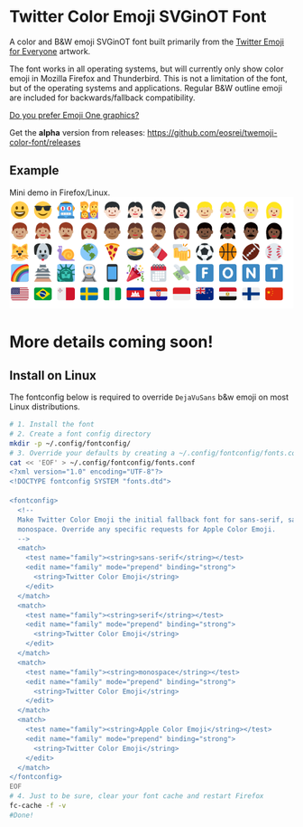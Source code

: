 # Twitter Color Emoji SVGinOT Font
A color and B&W emoji SVGinOT font built primarily from the
[Twitter Emoji for Everyone][1] artwork.

The font works in all operating systems, but will currently only show color
emoji in Mozilla Firefox and Thunderbird. This is not a limitation of the font,
but of the operating systems and applications. Regular B&W outline emoji are
included for backwards/fallback compatibility.

[Do you prefer Emoji One graphics?][2]

[1]: https://github.com/twitter/twemoji
[2]: https://github.com/eosrei/emojione-color-font

Get the **alpha** version from releases: https://github.com/eosrei/twemoji-color-font/releases

## Example

Mini demo in Firefox/Linux.
![Firefox color emoji in Linux](images/twemoji-font-demo.png?raw=true)

# More details coming soon!

## Install on Linux

The fontconfig below is required to override `DejaVuSans` b&w emoji
on most Linux distributions.

```sh
# 1. Install the font
# 2. Create a font config directory
mkdir -p ~/.config/fontconfig/
# 3. Override your defaults by creating a ~/.config/fontconfig/fonts.conf
cat << 'EOF' > ~/.config/fontconfig/fonts.conf
<?xml version="1.0" encoding="UTF-8"?>
<!DOCTYPE fontconfig SYSTEM "fonts.dtd">

<fontconfig>
  <!--
  Make Twitter Color Emoji the initial fallback font for sans-serif, sans, and
  monospace. Override any specific requests for Apple Color Emoji.
  -->
  <match>
    <test name="family"><string>sans-serif</string></test>
    <edit name="family" mode="prepend" binding="strong">
      <string>Twitter Color Emoji</string>
    </edit>
  </match>
  <match>
    <test name="family"><string>serif</string></test>
    <edit name="family" mode="prepend" binding="strong">
      <string>Twitter Color Emoji</string>
    </edit>
  </match>
  <match>
    <test name="family"><string>monospace</string></test>
    <edit name="family" mode="prepend" binding="strong">
      <string>Twitter Color Emoji</string>
    </edit>
  </match>
  <match>
    <test name="family"><string>Apple Color Emoji</string></test>
    <edit name="family" mode="prepend" binding="strong">
      <string>Twitter Color Emoji</string>
    </edit>
  </match>
</fontconfig>
EOF
# 4. Just to be sure, clear your font cache and restart Firefox
fc-cache -f -v
#Done!
```

